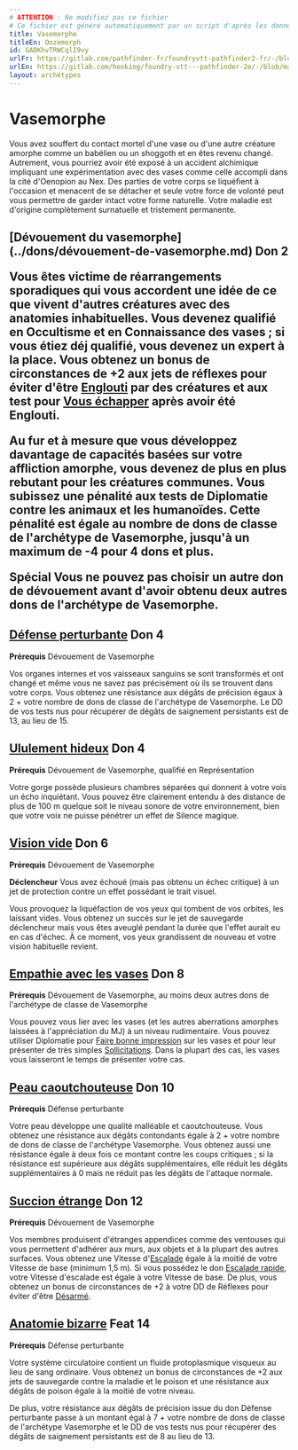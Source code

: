 ```yaml
---
# ATTENTION : Ne modifiez pas ce fichier
# Ce fichier est généré automatiquement par un script d'après les données du module Foundry VTT officiel et de sa traduction
title: Vasemorphe
titleEn: Oozemorph
id: GADKhvTRWCqlI9vy
urlFr: https://gitlab.com/pathfinder-fr/foundryvtt-pathfinder2-fr/-/blob/master/data/archetypes/GADKhvTRWCqlI9vy.htm
urlEn: https://gitlab.com/hooking/foundry-vtt---pathfinder-2e/-/blob/master/packs/data/archetypes.db/oozemorph.json
layout: archétypes
---
```

# Vasemorphe

Vous avez souffert du contact mortel d'une vase ou d'une autre créature amorphe comme un babélien ou un shoggoth et en êtes revenu changé. Autrement, vous pourriez avoir été exposé à un accident alchimique impliquant une expérimentation avec des vases comme celle accompli dans la cité d'Oenopion au Nex. Des parties de votre corps se liquéfient à l'occasion et menacent de se détacher et seule votre force de volonté peut vous permettre de garder intact votre forme naturelle. Votre maladie est d'origine complètement surnatuelle et tristement permanente.

<h2 style="text-align: left;">[Dévouement du vasemorphe](../dons/dévouement-de-vasemorphe.md) Don 2

Vous êtes victime de réarrangements sporadiques qui vous accordent une idée de ce que vivent d'autres créatures avec des anatomies inhabituelles. Vous devenez qualifié en Occultisme et en Connaissance des vases ; si vous étiez déj qualifié, vous devenez un expert à la place. Vous obtenez un bonus de circonstances de +2 aux jets de réflexes pour éviter d'être [Englouti](../capacités-monstres/engloutissement.md) par des créatures et aux test pour [Vous échapper](../actions/s-échapper.md) après avoir été Englouti.

Au fur et à mesure que vous développez davantage de capacités basées sur votre affliction amorphe, vous devenez de plus en plus rebutant pour les créatures communes. Vous subissez une pénalité aux tests de Diplomatie contre les animaux et les humanoïdes. Cette pénalité est égale au nombre de dons de classe de l'archétype de Vasemorphe, jusqu'à un maximum de -4 pour 4 dons et plus.

**Spécial** Vous ne pouvez pas choisir un autre don de dévouement avant d'avoir obtenu deux autres dons de l'archétype de Vasemorphe.

## [Défense perturbante](../dons/défense-perturbante.md) Don 4

**Prérequis** Dévouement de Vasemorphe

Vos organes internes et vos vaisseaux sanguins se sont transformés et ont changé et même vous ne savez pas précisément où ils se trouvent dans votre corps. Vous obtenez une résistance aux dégâts de précision égaux à 2 + votre nombre de dons de classe de l'archétype de Vasemorphe. Le DD de vos tests nus pour récupérer de dégâts de saignement persistants est de 13, au lieu de 15.

## [Ululement hideux](../dons/ululement-hideux.md) Don 4

**Prérequis** Dévouement de Vasemorphe, qualifié en Représentation

Votre gorge possède plusieurs chambres séparées qui donnent à votre vois un écho inquiétant. Vous pouvez être clairement entendu à des distance de plus de 100 m quelque soit le niveau sonore de votre environnement, bien que votre voix ne puisse pénétrer un effet de <a class="entity-link" data-pack="pf2e.spells-srd" data-id="gIdDLrbswTV3OBJy" draggable="true"> Silence</a> magique.

## [Vision vide](../dons/vision-vide.md) Don 6

**Prérequis** Dévouement de Vasemorphe

**Déclencheur** Vous avez échoué (mais pas obtenu un échec critique) à un jet de protection contre un effet possédant le trait visuel.

Vous provoquez la liquéfaction de vos yeux qui tombent de vos orbites, les laissant vides. Vous obtenez un succès sur le jet de sauvegarde déclencheur mais vous êtes aveuglé pendant la durée que l'effet aurait eu en cas d'échec. À ce moment, vos yeux grandissent de nouveau et votre vision habituelle revient.

## [Empathie avec les vases](../dons/empathie-avec-les-vases.md) Don 8

**Prérequis** Dévouement de Vasemorphe, au moins deux autres dons de l'archétype de classe de Vasemorphe

Vous pouvez vous lier avec les vases (et les autres aberrations amorphes laissées à l'appréciation du MJ) à un niveau rudimentaire. Vous pouvez utiliser Diplomatie pour [Faire bonne impression](../actions/faire-bonne-impression.md) sur les vases et pour leur présenter de très simples [Sollicitations](../actions/solliciter.md). Dans la plupart des cas, les vases vous laisseront le temps de présenter votre cas.

## [Peau caoutchouteuse](../dons/peau-caoutchouteuse.md) Don 10

**Prérequis** Défense perturbante

Votre peau développe une qualité malléable et caoutchouteuse. Vous obtenez une résistance aux dégâts contondants égale à 2 + votre nombre de dons de classe de l'archétype Vasemorphe. Vous obtenez aussi une résistance égale à deux fois ce montant contre les coups critiques ; si la résistance est supérieure aux dégâts supplémentaires, elle réduit les dégâts supplémentaires à 0 mais ne réduit pas les dégâts de l'attaque normale.

## [Succion étrange](../dons/succion-étrange.md) Don 12

**Prérequis** Dévouement de Vasemorphe

Vos membres produisent d'étranges appendices comme des ventouses qui vous permettent d'adhérer aux murs, aux objets et à la plupart des autres surfaces. Vous obtenez une Vitesse d'[Escalade](../actions/escalader.md) égale à la moitié de votre Vitesse de base (minimum 1,5 m). Si vous possédez le don [Escalade rapide](../dons/escalade-rapide.md), votre Vitesse d'escalade est égale à votre Vitesse de base. De plus, vous obtenez un bonus de circonstances de +2 à votre DD de Réflexes pour éviter d'être [Désarmé](../actions/désarmer.md).

## [Anatomie bizarre](../dons/anatomie-bizarre.md) Feat 14

**Prérequis** Défense perturbante

Votre système circulatoire contient un fluide protoplasmique visqueux au lieu de sang ordinaire. Vous obtenez un bonus de circonstances de +2 aux jets de sauvegarde contre la maladie et le poison et une résistance aux dégâts de poison égale à la moitié de votre niveau.

De plus, votre résistance aux dégâts de précision issue du don Défense perturbante passe à un montant égal à 7 + votre nombre de dons de classe de l'archétype Vasemorphe et le DD de vos tests nus pour récupérer des dégâts de saignement persistants est de 8 au lieu de 13.
